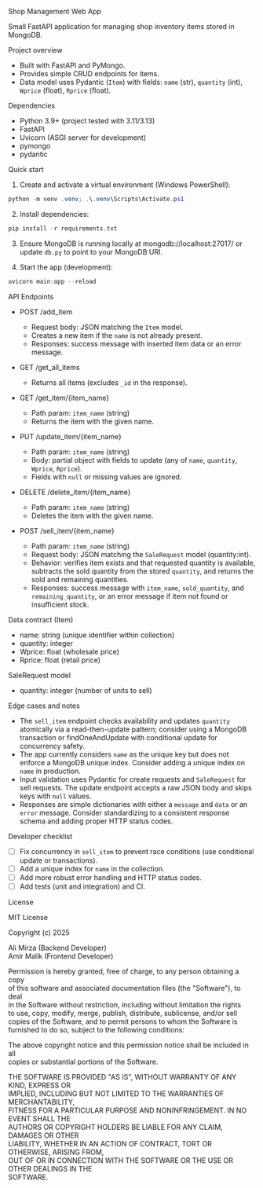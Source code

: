 Shop Management Web App


Small FastAPI application for managing shop inventory items stored in MongoDB.

Project overview

- Built with FastAPI and PyMongo.
- Provides simple CRUD endpoints for items.
- Data model uses Pydantic (`Item`) with fields: `name` (str), `quantity` (int), `Wprice` (float), `Rprice` (float).

Dependencies

- Python 3.9+ (project tested with 3.11/3.13)
- FastAPI
- Uvicorn (ASGI server for development)
- pymongo
- pydantic

Quick start

1. Create and activate a virtual environment (Windows PowerShell):

```powershell
python -m venv .venv; .\.venv\Scripts\Activate.ps1
```

2. Install dependencies:

```powershell
pip install -r requirements.txt
```

3. Ensure MongoDB is running locally at mongodb://localhost:27017/ or update `db.py` to point to your MongoDB URI.

4. Start the app (development):

```powershell
uvicorn main:app --reload
```

API Endpoints

- POST /add_item
  - Request body: JSON matching the `Item` model.
  - Creates a new item if the `name` is not already present.
  - Responses: success message with inserted item data or an error message.

- GET /get_all_items
  - Returns all items (excludes `_id` in the response).

- GET /get_item/{item_name}
  - Path param: `item_name` (string)
  - Returns the item with the given name.

- PUT /update_item/{item_name}
  - Path param: `item_name` (string)
  - Body: partial object with fields to update (any of `name`, `quantity`, `Wprice`, `Rprice`).
  - Fields with `null` or missing values are ignored.

- DELETE /delete_item/{item_name}
  - Path param: `item_name` (string)
  - Deletes the item with the given name.

- POST /sell_item/{item_name}
  - Path param: `item_name` (string)
  - Request body: JSON matching the `SaleRequest` model (quantity:int).
  - Behavior: verifies item exists and that requested quantity is available, subtracts the sold quantity from the stored `quantity`, and returns the sold and remaining quantities.
  - Responses: success message with `item_name`, `sold_quantity`, and `remaining_quantity`, or an error message if item not found or insufficient stock.

Data contract (Item)

- name: string (unique identifier within collection)
- quantity: integer
- Wprice: float (wholesale price)
- Rprice: float (retail price)

SaleRequest model

- quantity: integer (number of units to sell)

Edge cases and notes

- The `sell_item` endpoint checks availability and updates `quantity` atomically via a read-then-update pattern; consider using a MongoDB transaction or findOneAndUpdate with conditional update for concurrency safety.
- The app currently considers `name` as the unique key but does not enforce a MongoDB unique index. Consider adding a unique index on `name` in production.
- Input validation uses Pydantic for create requests and `SaleRequest` for sell requests. The update endpoint accepts a raw JSON body and skips keys with `null` values.
- Responses are simple dictionaries with either a `message` and `data` or an `error` message. Consider standardizing to a consistent response schema and adding proper HTTP status codes.

Developer checklist

- [ ] Fix concurrency in `sell_item` to prevent race conditions (use conditional update or transactions).
- [ ] Add a unique index for `name` in the collection.
- [ ] Add more robust error handling and HTTP status codes.
- [ ] Add tests (unit and integration) and CI.

License

MIT License  

Copyright (c) 2025  

Ali Mirza (Backend Developer)  
Amir Malik (Frontend Developer)  

Permission is hereby granted, free of charge, to any person obtaining a copy  
of this software and associated documentation files (the "Software"), to deal  
in the Software without restriction, including without limitation the rights  
to use, copy, modify, merge, publish, distribute, sublicense, and/or sell  
copies of the Software, and to permit persons to whom the Software is  
furnished to do so, subject to the following conditions:  

The above copyright notice and this permission notice shall be included in all  
copies or substantial portions of the Software.  

THE SOFTWARE IS PROVIDED "AS IS", WITHOUT WARRANTY OF ANY KIND, EXPRESS OR  
IMPLIED, INCLUDING BUT NOT LIMITED TO THE WARRANTIES OF MERCHANTABILITY,  
FITNESS FOR A PARTICULAR PURPOSE AND NONINFRINGEMENT. IN NO EVENT SHALL THE  
AUTHORS OR COPYRIGHT HOLDERS BE LIABLE FOR ANY CLAIM, DAMAGES OR OTHER  
LIABILITY, WHETHER IN AN ACTION OF CONTRACT, TORT OR OTHERWISE, ARISING FROM,  
OUT OF OR IN CONNECTION WITH THE SOFTWARE OR THE USE OR OTHER DEALINGS IN THE  
SOFTWARE.  
